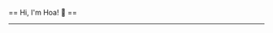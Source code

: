 == Hi, I'm Hoa! 👋 ==
______________________________________________________________________________________________________________________________________________

